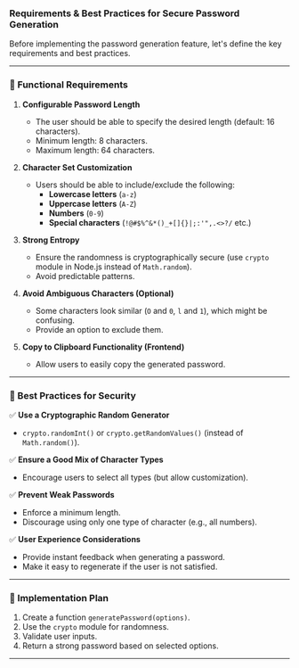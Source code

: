 ### **Requirements & Best Practices for Secure Password Generation**
Before implementing the password generation feature, let's define the key requirements and best practices.

---

### **🔹 Functional Requirements**
1. **Configurable Password Length**
   - The user should be able to specify the desired length (default: 16 characters).
   - Minimum length: 8 characters.
   - Maximum length: 64 characters.

2. **Character Set Customization**
   - Users should be able to include/exclude the following:
     - **Lowercase letters** (`a-z`)
     - **Uppercase letters** (`A-Z`)
     - **Numbers** (`0-9`)
     - **Special characters** (`!@#$%^&*()_+[]{}|;:'",.<>?/` etc.)

3. **Strong Entropy**
   - Ensure the randomness is cryptographically secure (use `crypto` module in Node.js instead of `Math.random`).
   - Avoid predictable patterns.

4. **Avoid Ambiguous Characters (Optional)**
   - Some characters look similar (`O` and `0`, `l` and `1`), which might be confusing.
   - Provide an option to exclude them.

5. **Copy to Clipboard Functionality (Frontend)**
   - Allow users to easily copy the generated password.

---

### **🔹 Best Practices for Security**
✅ **Use a Cryptographic Random Generator**
- `crypto.randomInt()` or `crypto.getRandomValues()` (instead of `Math.random()`).

✅ **Ensure a Good Mix of Character Types**
- Encourage users to select all types (but allow customization).

✅ **Prevent Weak Passwords**
- Enforce a minimum length.
- Discourage using only one type of character (e.g., all numbers).

✅ **User Experience Considerations**
- Provide instant feedback when generating a password.
- Make it easy to regenerate if the user is not satisfied.

---

### **🔹 Implementation Plan**
1. Create a function `generatePassword(options)`.
2. Use the `crypto` module for randomness.
3. Validate user inputs.
4. Return a strong password based on selected options.

---